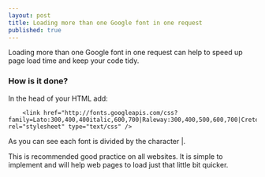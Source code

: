 ```yaml
---
layout: post
title: Loading more than one Google font in one request
published: true
---
```


Loading more than one Google font in one request can help to speed up page load time and keep your code tidy.

### How is it done?
In the head of your HTML add:

        <link href="http://fonts.googleapis.com/css?		family=Lato:300,400,400italic,600,700|Raleway:300,400,500,600,700|Crete+Round:400italic" rel="stylesheet" type="text/css" />

As you can see each font is divided by the character |.

This is recommended good practice on all websites. It is simple to implement and will help web pages to load just that little bit quicker.
